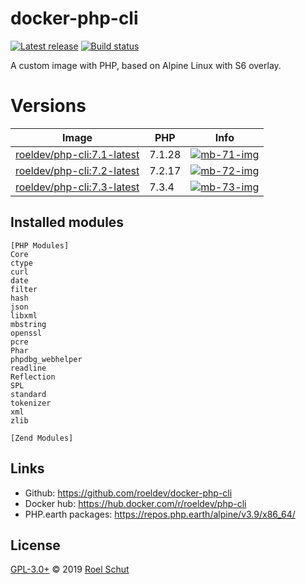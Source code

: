 docker-php-cli
==============

[![Latest release][latest-release-img]][latest-release-url]
[![Build status][build-status-img]][build-status-url]

[latest-release-img]: https://img.shields.io/github/release/roeldev/docker-php-cli.svg?label=latest
[latest-release-url]: https://github.com/roeldev/docker-php-cli/releases
[build-status-img]: https://img.shields.io/travis/roeldev/docker-php-cli.svg
[build-status-url]: https://travis-ci.org/roeldev/docker-php-cli

A custom image with PHP, based on Alpine Linux with S6 overlay.

# Versions

| Image | PHP | Info |
|-------|-----|--------|
| [roeldev/php-cli:7.1-latest][docker-tags-url] | 7.1.28 | [![mb-71-img]][mb-71-url]
| [roeldev/php-cli:7.2-latest][docker-tags-url] | 7.2.17 | [![mb-72-img]][mb-72-url]
| [roeldev/php-cli:7.3-latest][docker-tags-url] | 7.3.4 | [![mb-73-img]][mb-73-url]

[docker-tags-url]: https://hub.docker.com/r/roeldev/php-cli/tags
[mb-71-img]: https://images.microbadger.com/badges/image/roeldev/php-cli:7.1-latest.svg
[mb-72-img]: https://images.microbadger.com/badges/image/roeldev/php-cli:7.2-latest.svg
[mb-73-img]: https://images.microbadger.com/badges/image/roeldev/php-cli:7.3-latest.svg
[mb-74-img]: https://images.microbadger.com/badges/image/roeldev/php-cli:7.4-latest.svg
[mb-71-url]: https://microbadger.com/images/roeldev/php-cli:7.1-latest
[mb-72-url]: https://microbadger.com/images/roeldev/php-cli:7.2-latest
[mb-73-url]: https://microbadger.com/images/roeldev/php-cli:7.3-latest
[mb-74-url]: https://microbadger.com/images/roeldev/php-cli:7.4-latest


## Installed modules
```
[PHP Modules]
Core
ctype
curl
date
filter
hash
json
libxml
mbstring
openssl
pcre
Phar
phpdbg_webhelper
readline
Reflection
SPL
standard
tokenizer
xml
zlib

[Zend Modules]
```

## Links
- Github: https://github.com/roeldev/docker-php-cli
- Docker hub: https://hub.docker.com/r/roeldev/php-cli
- PHP.earth packages: https://repos.php.earth/alpine/v3.9/x86_64/


## License
[GPL-3.0+](LICENSE) © 2019 [Roel Schut](https://roelschut.nl)
